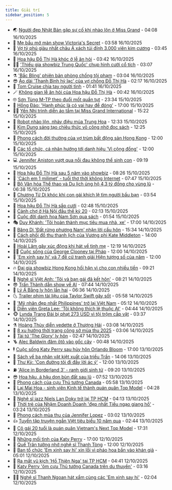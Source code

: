```yaml
---
title: Giải trí
sidebar_position: 5
---
```


<!-- vnexpress-giai-tri:START -->
- 🌏 [Người đẹp Nhật Bản gặp sự cố khi nhào lộn ở Miss Grand](https://vnexpress.net/nguoi-dep-nhat-ban-gap-su-co-khi-nhao-lon-o-miss-grand-4952078.html) - 04:08 16/10/2025
- 💫 [Mẹ bầu mở màn show Victoria&#39;s Secret](https://vnexpress.net/me-bau-mo-man-show-victoria-s-secret-4952016.html) - 03:58 16/10/2025
- 🌮 [Vợ tỷ phú giàu nhất châu Á xách túi đính 3.000 viên kim cương](https://vnexpress.net/vo-ty-phu-giau-nhat-chau-a-xach-tui-dinh-3-000-vien-kim-cuong-4952023.html) - 03:45 16/10/2025
- 🧠 [Hoa hậu Đỗ Thị Hà khóc ở lễ ăn hỏi](https://vnexpress.net/hoa-hau-do-thi-ha-khoc-o-le-an-hoi-4952014.html) - 03:42 16/10/2025
- 👨‍🏫 [&#39;Thiếu gia showbiz Trung Quốc&#39; chụp hình cưới cổ tích](https://vnexpress.net/thieu-gia-showbiz-trung-quoc-chup-hinh-cuoi-co-tich-4952008.html) - 03:07 16/10/2025
- ⚗️ [&#39;Bắc Bling&#39; phiên bản phòng chống tội phạm](https://vnexpress.net/bac-bling-phien-ban-phong-chong-toi-pham-4952057.html) - 03:04 16/10/2025
- 😎 [Áo dài &#39;Thanh Bình hỷ lạc&#39; của vợ chồng Đỗ Thị Hà](https://vnexpress.net/ao-dai-thanh-binh-hy-lac-cua-vo-chong-do-thi-ha-4952006.html) - 02:17 16/10/2025
- 🫣 [Tom Cruise chia tay người tình](https://vnexpress.net/tom-cruise-chia-tay-nguoi-tinh-4951957.html) - 01:41 16/10/2025
- 🪄 [Không gian lễ ăn hỏi của Hoa hậu Đỗ Thị Hà](https://vnexpress.net/khong-gian-le-an-hoi-cua-hoa-hau-do-thi-ha-4951941.html) - 00:42 16/10/2025
- 🤓 [Sơn Tùng M-TP theo đuổi mốt quần tụt](https://vnexpress.net/son-tung-m-tp-theo-duoi-mot-quan-tut-4951666.html) - 23:34 15/10/2025
- 🫶 [Hồng Đào: &#39;Hạnh phúc là có vai hay để đóng&#39;](https://vnexpress.net/hong-dao-hanh-phuc-la-co-vai-hay-de-dong-4951864.html) - 17:00 15/10/2025
- 🧑‍🏫 [Yến Nhi trình diễn áo tắm tại Miss Grand International](https://vnexpress.net/yen-nhi-trinh-dien-ao-tam-tai-miss-grand-international-4951888.html) - 15:22 15/10/2025
- 🦄 [Robot nhào lộn, nhảy điệu múa Trung Hoa](https://vnexpress.net/robot-nhao-lon-nhay-dieu-mua-trung-hoa-4951863.html) - 12:33 15/10/2025
- 💫 [Kim Dung sáng tạo chiêu thức võ công nhờ đọc sách](https://vnexpress.net/kim-dung-sang-tao-chieu-thuc-vo-cong-nho-doc-sach-4951730.html) - 12:25 15/10/2025
- 🎊 [Phong cách đời thường của vợ trùm bất động sản Hong Kong](https://vnexpress.net/phong-cach-doi-thuong-cua-vo-trum-bat-dong-san-hong-kong-4951735.html) - 12:00 15/10/2025
- 👹 [Các tổ chức, cá nhân hướng tới danh hiệu &#39;Vì cộng đồng&#39;](https://vnexpress.net/cac-to-chuc-ca-nhan-huong-toi-danh-hieu-vi-cong-dong-4948307.html) - 12:00 15/10/2025
- 💻 [Jennifer Aniston vượt qua nỗi đau không thể sinh con](https://vnexpress.net/jennifer-aniston-vuot-qua-noi-dau-khong-the-sinh-con-4951499.html) - 09:19 15/10/2025
- 🤡 [Hoa hậu Đỗ Thị Hà sau 5 năm vào showbiz](https://vnexpress.net/hoa-hau-do-thi-ha-sau-5-nam-vao-showbiz-4951657.html) - 08:26 15/10/2025
- 🥰 [&#39;Cách em 1 milimet&#39; - tuổi thơ thời không Internet](https://vnexpress.net/giai-tri/phim/thu-vien-phim/cach-em-1-milimet-845) - 07:47 15/10/2025
- 🚀 [Bộ Văn hóa Thể thao và Du lịch ủng hộ 4,3 tỷ đồng cho vùng lũ](https://vnexpress.net/bo-van-hoa-the-thao-va-du-lich-ung-ho-4-3-ty-dong-cho-vung-lu-4951476.html) - 06:38 15/10/2025
- 📝 [Chương Tử Di khóc khi con gái khích lệ tìm người bầu bạn](https://vnexpress.net/chuong-tu-di-khoc-khi-con-gai-khich-le-tim-nguoi-bau-ban-4951590.html) - 03:54 15/10/2025
- 🐲 [Hoa hậu Đỗ Thị Hà sắp cưới](https://vnexpress.net/hoa-hau-do-thi-ha-sap-cuoi-4951533.html) - 02:48 15/10/2025
- 🎃 [Cảnh chợ ở Hà Nội đầu thế kỷ 20](https://vnexpress.net/canh-cho-o-ha-noi-dau-the-ky-20-4951268.html) - 02:13 15/10/2025
- 🤠 [Cuộc đời danh họa Nam Sơn qua sách](https://vnexpress.net/cuoc-doi-danh-hoa-nam-son-qua-sach-4950214.html) - 01:54 15/10/2025
- 🎭 [Duy Khánh: &#39;Tôi hoàn thành mục tiêu mua nhà, xe&#39;](https://vnexpress.net/duy-khanh-toi-hoan-thanh-muc-tieu-mua-nha-xe-4945975.html) - 17:00 14/10/2025
- 🧰 [Băng Di &#39;Đất rừng phương Nam&#39; nhận lời cầu hôn](https://vnexpress.net/bang-di-dat-rung-phuong-nam-nhan-loi-cau-hon-4951415.html) - 15:34 14/10/2025
- 🦍 [Cách phối đồ thu thanh lịch của Vương phi Kate Middleton](https://vnexpress.net/cach-phoi-do-thu-thanh-lich-cua-vuong-phi-kate-middleton-4951256.html) - 14:00 14/10/2025
- 🌝 [Hoài Lâm gây xúc động khi hát về tình mẹ](https://vnexpress.net/hoai-lam-gay-xuc-dong-khi-hat-ve-tinh-me-4951345.html) - 12:19 14/10/2025
- 🧑‍💻 [Cuộc sống của George Clooney tại Pháp](https://vnexpress.net/cuoc-song-cua-george-clooney-tai-phap-4948331.html) - 12:00 14/10/2025
- 🥸 [&#39;Em xinh say hi&#39; và 7 đề cử tranh giải Hiện tượng số của năm](https://vnexpress.net/em-xinh-say-hi-va-7-de-cu-tranh-giai-hien-tuong-so-cua-nam-4948294.html) - 12:00 14/10/2025
- 🔥 [Đại gia showbiz Hong Kong hối hận vì cho con nhiều tiền](https://vnexpress.net/dai-gia-showbiz-hong-kong-hoi-han-vi-cho-con-nhieu-tien-4951189.html) - 09:21 14/10/2025
- 🐎 [Nghệ sĩ Việt Anh: &#39;Tôi và bạn gái đã kết hôn&#39;](https://vnexpress.net/nghe-si-viet-anh-toi-va-ban-gai-da-ket-hon-4951262.html) - 08:21 14/10/2025
- 😎 [Trấn Thành dẫn show về AI](https://vnexpress.net/tran-thanh-dan-show-ve-ai-4950833.html) - 07:44 14/10/2025
- 🦄 [Lý Á Bằng ly hôn lần hai](https://vnexpress.net/ly-a-bang-ly-hon-lan-hai-4951182.html) - 06:36 14/10/2025
- 🌜 [Trailer phim tài liệu của Taylor Swift gây sốt](https://vnexpress.net/trailer-phim-tai-lieu-cua-taylor-swift-gay-sot-4951085.html) - 05:58 14/10/2025
- 🚦 [&#39;Mỹ nhân đẹp nhất Philippines&#39; trở lại Việt Nam](https://vnexpress.net/my-nhan-dep-nhat-philippines-tro-lai-viet-nam-4951146.html) - 05:12 14/10/2025
- 🧐 [Diễn viên Greta Lee: &#39;Tôi không thích lệ thuộc AI&#39;](https://vnexpress.net/dien-vien-greta-lee-toi-khong-thich-le-thuoc-ai-4950764.html) - 04:44 14/10/2025
- 🐵 [Lynda Trang Đài bị phạt 273 USD vì tội trộm cắp vặt](https://vnexpress.net/lynda-trang-dai-bi-phat-273-usd-vi-toi-trom-cap-vat-4951100.html) - 03:37 14/10/2025
- ⚗️ [Hoàng Thùy diễn vedette ở Thượng Hải](https://vnexpress.net/hoang-thuy-dien-vedette-o-thuong-hai-4950922.html) - 03:08 14/10/2025
- 👺 [8 xu hướng thời trang công sở mùa thu 2025](https://vnexpress.net/8-xu-huong-thoi-trang-cong-so-mua-thu-2025-4950808.html) - 03:06 14/10/2025
- 🌊 [Tài tử &#39;The Glory&#39; ly hôn](https://vnexpress.net/tai-tu-the-glory-ly-hon-4951006.html) - 02:47 14/10/2025
- 🪜 [Alec Baldwin đâm ôtô vào gốc cây](https://vnexpress.net/alec-baldwin-dam-oto-vao-goc-cay-4950960.html) - 00:48 14/10/2025
- 🕴 [Cuộc sống Katy Perry sau hủy hôn Orlando Bloom](https://vnexpress.net/cuoc-song-katy-perry-sau-huy-hon-orlando-bloom-4950536.html) - 17:00 13/10/2025
- 💃 [Sách về ba nhân vật kiệt xuất của triều Trần](https://vnexpress.net/sach-ve-ba-nhan-vat-kiet-xuat-cua-trieu-tran-4950090.html) - 14:06 13/10/2025
- 🦄 [Thư Kỳ: &#39;Con đường tôi đi đầy lời ác ý&#39;](https://vnexpress.net/thu-ky-con-duong-toi-di-day-loi-ac-y-4950818.html) - 12:00 13/10/2025
- ⛽️ [&#39;Alice in Borderland 3&#39; - ranh giới sinh tử](https://vnexpress.net/giai-tri/phim/thu-vien-phim/alice-in-borderland-50/season-3) - 09:20 13/10/2025
- 😎 [Hoa hậu, á hậu dọn bùn đất sau lũ](https://vnexpress.net/hoa-hau-a-hau-don-bun-dat-sau-lu-4950726.html) - 07:52 13/10/2025
- 🌊 [Phong cách của cựu Thủ tướng Canada](https://vnexpress.net/phong-cach-cua-cuu-thu-tuong-canada-4950661.html) - 05:58 13/10/2025
- 🐲 [Lại Mai Hoa - sinh viên Kinh tế thành quán quân Top Model](https://vnexpress.net/lai-mai-hoa-sinh-vien-kinh-te-thanh-quan-quan-top-model-4950645.html) - 04:28 13/10/2025
- 💂 [Nghệ sĩ jazz Niels Lan Doky trở lại TP HCM](https://vnexpress.net/nghe-si-jazz-niels-lan-doky-tro-lai-tp-hcm-4949802.html) - 04:13 13/10/2025
- 🙉 [Thời trẻ của Nhậm Doanh Doanh &#39;đẹp nhất Tiếu ngạo giang hồ&#39;](https://vnexpress.net/thoi-tre-cua-nham-doanh-doanh-dep-nhat-tieu-ngao-giang-ho-4950581.html) - 03:24 13/10/2025
- 💪 [Phong cách mùa thu của Jennifer Lopez](https://vnexpress.net/phong-cach-mua-thu-cua-jennifer-lopez-4950094.html) - 03:02 13/10/2025
- 👍 [Tuyển tập truyện ngắn Việt tiêu biểu 10 năm qua](https://vnexpress.net/tuyen-tap-truyen-ngan-viet-tieu-bieu-10-nam-qua-4950544.html) - 02:44 13/10/2025
- 💪 [Cô gái 20 tuổi là quán quân Vietnam&#39;s Next Top Model](https://vnexpress.net/co-gai-20-tuoi-la-quan-quan-vietnam-s-next-top-model-4950422.html) - 17:31 12/10/2025
- 💄 [Những mối tình của Katy Perry](https://vnexpress.net/nhung-moi-tinh-cua-katy-perry-4950369.html) - 17:00 12/10/2025
- 🦩 [Quế Trân tưởng nhớ nghệ sĩ Thanh Tòng](https://vnexpress.net/que-tran-tuong-nho-nghe-si-thanh-tong-4950366.html) - 12:00 12/10/2025
- 🥸 [Ban tổ chức &#39;Em xinh say hi&#39; xin lỗi vì pháo hoa bắn vào khán giả](https://vnexpress.net/ban-to-chuc-em-xinh-say-hi-xin-loi-vi-phao-hoa-ban-vao-khan-gia-4950339.html) - 05:01 12/10/2025
- 🧰 [Ra mắt vũ kịch &#39;Hồ Thiên Nga&#39; tại TP HCM](https://vnexpress.net/ra-mat-vu-kich-ho-thien-nga-tai-tp-hcm-4950212.html) - 04:41 12/10/2025
- 💼 [Katy Perry &#39;ôm cựu Thủ tướng Canada trên du thuyền&#39;](https://vnexpress.net/katy-perry-om-cuu-thu-tuong-canada-tren-du-thuyen-4950296.html) - 03:16 12/10/2025
- 🧑‍💻 [Nghệ sĩ Thanh Ngoan hát xẩm cùng các &#39;Em xinh say hi&#39;](https://vnexpress.net/nghe-si-thanh-ngoan-hat-xam-cung-cac-em-xinh-say-hi-4950281.html) - 02:04 12/10/2025<!-- vnexpress-giai-tri:END -->
